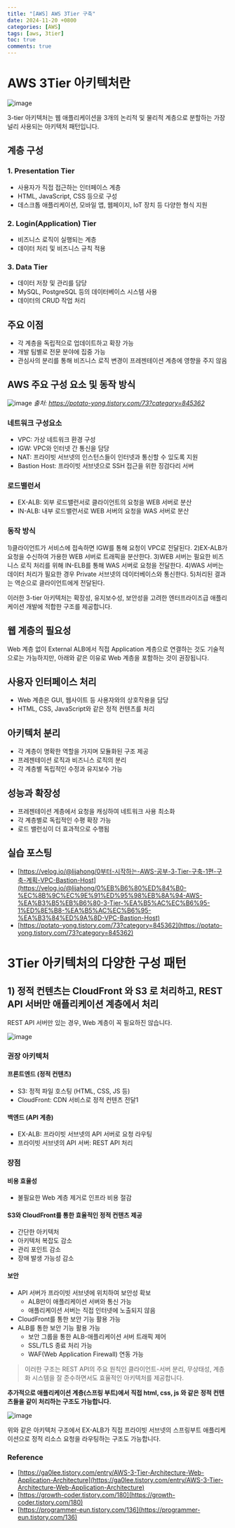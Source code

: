```yaml
---
title: "[AWS] AWS 3Tier 구축"
date: 2024-11-20 +0800
categories: [AWS]
tags: [aws, 3tier]
toc: true
comments: true
---
```


# AWS 3Tier 아키텍처란

![image](https://github.com/user-attachments/assets/7e4f8998-6bfc-4fa2-9e7a-acf4478e40e1)

3-tier 아키텍처는 웹 애플리케이션을 3개의 논리적 및 물리적 계층으로 분할하는 가장 널리 사용되는 아키텍처 패턴입니다.

## 계층 구성

### 1. Presentation Tier
- 사용자가 직접 접근하는 인터페이스 계층
- HTML, JavaScript, CSS 등으로 구성
- 데스크톱 애플리케이션, 모바일 앱, 웹페이지, IoT 장치 등 다양한 형식 지원

### 2. Login(Application) Tier
- 비즈니스 로직이 실행되는 계층
- 데이터 처리 및 비즈니스 규칙 적용

### 3. Data Tier
- 데이터 저장 및 관리를 담당
- MySQL, PostgreSQL 등의 데이터베이스 시스템 사용
- 데이터의 CRUD 작업 처리

## 주요 이점
- 각 계층을 독립적으로 업데이트하고 확장 가능
- 개발 팀별로 전문 분야에 집중 가능
- 관심사의 분리를 통해 비즈니스 로직 변경이 프레젠테이션 계층에 영향을 주지 않음

## AWS 주요 구성 요소 및 동작 방식

![image](https://github.com/user-attachments/assets/e9d5f71f-49e3-4797-856f-f753f91e9952)
_출처: https://potato-yong.tistory.com/73?category=845362_

### 네트워크 구성요소
- VPC: 가상 네트워크 환경 구성
- IGW: VPC와 인터넷 간 통신을 담당
- NAT: 프라이빗 서브넷의 인스턴스들이 인터넷과 통신할 수 있도록 지원
- Bastion Host: 프라이빗 서브넷으로 SSH 접근을 위한 징검다리 서버

### 로드밸런서
- EX-ALB: 외부 로드밸런서로 클라이언트의 요청을 WEB 서버로 분산
- IN-ALB: 내부 로드밸런서로 WEB 서버의 요청을 WAS 서버로 분산

### 동작 방식
1)클라이언트가 서비스에 접속하면 IGW를 통해 요청이 VPC로 전달된다.
2)EX-ALB가 요청을 수신하여 가용한 WEB 서버로 트래픽을 분산한다.
3)WEB 서버는 필요한 비즈니스 로직 처리를 위해 IN-ELB를 통해 WAS 서버로 요청을 전달한다.
4)WAS 서버는 데이터 처리가 필요한 경우 Private 서브넷의 데이터베이스와 통신한다.
5)처리된 결과는 역순으로 클라이언트에게 전달된다.

이러한 3-tier 아키텍처는 확장성, 유지보수성, 보안성을 고려한 엔터프라이즈급 애플리케이션 개발에 적합한 구조를 제공합니다.

## 웹 계층의 필요성
Web 계층 없이 External ALB에서 직접 Application 계층으로 연결하는 것도 기술적으로는 가능하지만, 아래와 같은 이유로 Web 계층을 포함하는 것이 권장됩니다.

## 사용자 인터페이스 처리
- Web 계층은 GUI, 웹사이트 등 사용자와의 상호작용을 담당
- HTML, CSS, JavaScript와 같은 정적 컨텐츠를 처리

## 아키텍처 분리
- 각 계층이 명확한 역할을 가지며 모듈화된 구조 제공
- 프레젠테이션 로직과 비즈니스 로직의 분리
- 각 계층별 독립적인 수정과 유지보수 가능

## 성능과 확장성
- 프레젠테이션 계층에서 요청을 캐싱하여 네트워크 사용 최소화
- 각 계층별로 독립적인 수평 확장 가능
- 로드 밸런싱이 더 효과적으로 수행됨

## 실습 포스팅
- [https://velog.io/@lijahong/0부터-시작하는-AWS-공부-3-Tier-구축-1편-구축-계획-VPC-Bastion-Host](https://velog.io/@lijahong/0%EB%B6%80%ED%84%B0-%EC%8B%9C%EC%9E%91%ED%95%98%EB%8A%94-AWS-%EA%B3%B5%EB%B6%80-3-Tier-%EA%B5%AC%EC%B6%95-1%ED%8E%B8-%EA%B5%AC%EC%B6%95-%EA%B3%84%ED%9A%8D-VPC-Bastion-Host)
- [https://potato-yong.tistory.com/73?category=845362](https://potato-yong.tistory.com/73?category=845362)

# 3Tier 아키텍처의 다양한 구성 패턴

## 1) 정적 컨텐츠는 CloudFront 와 S3 로 처리하고, REST API 서버만 애플리케이션 계층에서 처리
REST API 서버만 있는 경우, Web 계층이 꼭 필요하진 않습니다.

![image](https://github.com/user-attachments/assets/ea158a39-8032-455d-b255-4d27e2c8d508)

### 권장 아키텍처

#### 프론트엔드 (정적 컨텐츠)
- S3: 정적 파일 호스팅 (HTML, CSS, JS 등)
- CloudFront: CDN 서비스로 정적 컨텐츠 전달1

#### 백엔드 (API 계층)
- EX-ALB: 프라이빗 서브넷의 API 서버로 요청 라우팅
- 프라이빗 서브넷의 API 서버: REST API 처리

### 장점

#### 비용 효율성
- 불필요한 Web 계층 제거로 인프라 비용 절감

#### S3와 CloudFront를 통한 효율적인 정적 컨텐츠 제공
- 간단한 아키텍처
- 아키텍처 복잡도 감소
- 관리 포인트 감소
- 장애 발생 가능성 감소

#### 보안
- API 서버가 프라이빗 서브넷에 위치하여 보안성 확보
  - ALB만이 애플리케이션 서버와 통신 가능
  - 애플리케이션 서버는 직접 인터넷에 노출되지 않음
- CloudFront를 통한 보안 기능 활용 가능
- ALB를 통한 보안 기능 활용 가능
  - 보안 그룹을 통한 ALB-애플리케이션 서버 트래픽 제어
  - SSL/TLS 종료 처리 가능
  - WAF(Web Application Firewall) 연동 가능

> 이러한 구조는 REST API의 주요 원칙인 클라이언트-서버 분리, 무상태성, 계층화 시스템을 잘 준수하면서도 효율적인 아키텍처를 제공합니다.

**추가적으로 애플리케이션 계층(스프링 부트)에서 직접 html, css, js 와 같은 정적 컨텐츠들을 같이 처리하는 구조도 가능합니다.**

![image](https://github.com/user-attachments/assets/faa5853b-96e4-4144-bcd6-5e7afbb0b43f)

위와 같은 아키텍처 구조에서 EX-ALB가 직접 프라이빗 서브넷의 스프링부트 애플리케이션으로 정적 리소스 요청을 라우팅하는 구조도 가능합니다.

### Reference
- [https://ga0lee.tistory.com/entry/AWS-3-Tier-Architecture-Web-Application-Architecture](https://ga0lee.tistory.com/entry/AWS-3-Tier-Architecture-Web-Application-Architecture)
- [https://growth-coder.tistory.com/180](https://growth-coder.tistory.com/180)
- [https://programmer-eun.tistory.com/136](https://programmer-eun.tistory.com/136)
